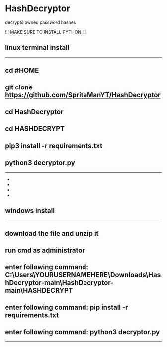 # HashDecryptor
decrypts pwned password hashes

!!! MAKE SURE TO INSTALL PYTHON !!!




linux terminal install
------------------------------------------------------
------------------------------------------------------
cd #HOME
------------------------------------------------------
git clone https://github.com/SpriteManYT/HashDecryptor
------------------------------------------------------
cd HashDecryptor
------------------------------------------------------
cd HASHDECRYPT
------------------------------------------------------
pip3 install -r requirements.txt
------------------------------------------------------
python3 decryptor.py
------------------------------------------------------
------------------------------------------------------
-
-
-
-
windows install
------------------------------------------------------
------------------------------------------------------
download the file and unzip it
------------------------------------------------------
run cmd as administrator
------------------------------------------------------
enter following command: C:\Users\YOURUSERNAMEHERE\Downloads\HashDecryptor-main\HashDecryptor-main\HASHDECRYPT
------------------------------------------------------
enter following command: pip install -r requirements.txt
------------------------------------------------------
enter following command: python3 decryptor.py
------------------------------------------------------
------------------------------------------------------
